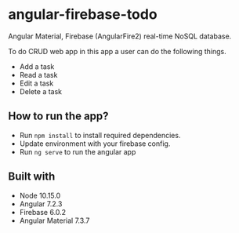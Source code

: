# angular-firebase-todo
Angular Material, Firebase (AngularFire2) real-time NoSQL database.

To do CRUD web app in this app a user can do the following things.
- Add a task
- Read a task
- Edit a task
- Delete a task

## How to run the app?
- Run `npm install` to install required dependencies.
- Update environment with your firebase config.
- Run `ng serve` to run the angular app


## Built with
- Node 10.15.0
- Angular 7.2.3
- Firebase 6.0.2
- Angular Material 7.3.7


